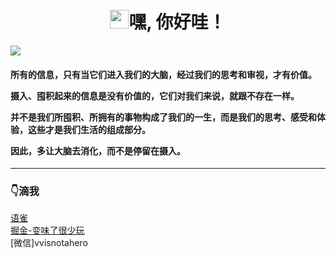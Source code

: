 

<h1 align="center"><img src="https://raw.githubusercontent.com/iampavangandhi/iampavangandhi/master/gifs/Hi.gif" width="30px">嘿, 你好哇！</h1>

![](https://tva1.sinaimg.cn/large/e6c9d24egy1h5d7th3snpj21gv0u0doz.jpg)




<h4>
<p> 所有的信息，只有当它们进入我们的大脑，经过我们的思考和审视，才有价值。  </p>
<p>摄入、囤积起来的信息是没有价值的，它们对我们来说，就跟不存在一样。  </p>
<p>并不是我们所囤积、所拥有的事物构成了我们的一生，而是我们的思考、感受和体验，这些才是我们生活的组成部分。  </p>
<p>因此，多让大脑去消化，而不是停留在摄入。</p>
</h4>


---- 
### 👇滴我  
[语雀](https://www.yuque.com/vannvan)  
[掘金-变味了很少玩](https://juejin.cn/user/2928754707926455)  
[微信]vvisnotahero  

